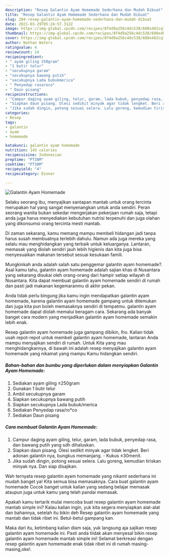 ```yaml
---
description: "Resep Galantin Ayam Homemade Sederhana dan Mudah Dibuat"
title: "Resep Galantin Ayam Homemade Sederhana dan Mudah Dibuat"
slug: 284-resep-galantin-ayam-homemade-sederhana-dan-mudah-dibuat
date: 2021-03-29T05:24:57.312Z
image: https://img-global.cpcdn.com/recipes/8f4d9a256c4dc538/680x482cq70/galantin-ayam-homemade-foto-resep-utama.jpg
thumbnail: https://img-global.cpcdn.com/recipes/8f4d9a256c4dc538/680x482cq70/galantin-ayam-homemade-foto-resep-utama.jpg
cover: https://img-global.cpcdn.com/recipes/8f4d9a256c4dc538/680x482cq70/galantin-ayam-homemade-foto-resep-utama.jpg
author: Nathan Waters
ratingvalue: 4
reviewcount: 14
recipeingredient:
- " ayam giling 250gram"
- "1 butir telur"
- "secukupnya garam"
- "secukupnya bawang putih"
- "secukupnya Lada bubukmerica"
- " Penyedap rasaroco"
- " Daun pisang"
recipeinstructions:
- "Campur daging ayam giling, telur, garam, lada bubuk, penyedap rasa, dan bawang putih yang sdh dihaluskan."
- "Siapkan daun pisang. Olesi sedikit minyak agar tidak lengket. Beri adonan galantin nya, bungkus memanjang. Kukus ±30menit."
- "Jika sudah dingin, potong sesuai selera. Lalu goreng, kemudian tiriskan minyak nya. Dan siap disajikan."
categories:
- Resep
tags:
- galantin
- ayam
- homemade

katakunci: galantin ayam homemade 
nutrition: 143 calories
recipecuisine: Indonesian
preptime: "PT38M"
cooktime: "PT38M"
recipeyield: "4"
recipecategory: Dinner

---
```



![Galantin Ayam Homemade](https://img-global.cpcdn.com/recipes/8f4d9a256c4dc538/680x482cq70/galantin-ayam-homemade-foto-resep-utama.jpg)

Selaku seorang ibu, menyajikan santapan mantab untuk orang tercinta merupakan hal yang sangat menyenangkan untuk anda sendiri. Peran seorang  wanita bukan sekedar mengerjakan pekerjaan rumah saja, tetapi anda juga harus menyediakan kebutuhan nutrisi terpenuhi dan juga olahan yang dikonsumsi orang tercinta mesti mantab.

Di zaman  sekarang, kamu memang mampu membeli hidangan jadi tanpa harus susah membuatnya terlebih dahulu. Namun ada juga mereka yang selalu mau menghidangkan yang terbaik untuk keluarganya. Lantaran, memasak yang diolah sendiri jauh lebih higienis dan kita juga bisa menyesuaikan makanan tersebut sesuai kesukaan famili. 



Mungkinkah anda adalah salah satu penggemar galantin ayam homemade?. Asal kamu tahu, galantin ayam homemade adalah sajian khas di Nusantara yang sekarang disukai oleh orang-orang dari hampir setiap wilayah di Nusantara. Kita dapat membuat galantin ayam homemade sendiri di rumah dan pasti jadi makanan kegemaranmu di akhir pekan.

Anda tidak perlu bingung jika kamu ingin mendapatkan galantin ayam homemade, karena galantin ayam homemade gampang untuk ditemukan dan juga kita pun boleh memasaknya sendiri di tempatmu. galantin ayam homemade dapat diolah memalui beragam cara. Sekarang ada banyak banget cara modern yang menjadikan galantin ayam homemade semakin lebih enak.

Resep galantin ayam homemade juga gampang dibikin, lho. Kalian tidak usah repot-repot untuk membeli galantin ayam homemade, lantaran Anda mampu menyajikan sendiri di rumah. Untuk Kita yang mau menghidangkannya, di bawah ini adalah resep menyajikan galantin ayam homemade yang nikamat yang mampu Kamu hidangkan sendiri.

<!--inarticleads1-->

##### Bahan-bahan dan bumbu yang diperlukan dalam menyiapkan Galantin Ayam Homemade:

1. Sediakan  ayam giling ±250gram
1. Gunakan 1 butir telur
1. Ambil secukupnya garam
1. Siapkan secukupnya bawang putih
1. Siapkan secukupnya Lada bubuk/merica
1. Sediakan  Penyedap rasa/ro*co
1. Sediakan  Daun pisang




<!--inarticleads2-->

##### Cara membuat Galantin Ayam Homemade:

1. Campur daging ayam giling, telur, garam, lada bubuk, penyedap rasa, dan bawang putih yang sdh dihaluskan.
1. Siapkan daun pisang. Olesi sedikit minyak agar tidak lengket. Beri adonan galantin nya, bungkus memanjang. - Kukus ±30menit.
1. Jika sudah dingin, potong sesuai selera. Lalu goreng, kemudian tiriskan minyak nya. Dan siap disajikan.




Wah ternyata resep galantin ayam homemade yang nikamt sederhana ini mudah banget ya! Kita semua bisa memasaknya. Cara buat galantin ayam homemade Cocok banget untuk kalian yang sedang belajar memasak ataupun juga untuk kamu yang telah pandai memasak.

Apakah kamu tertarik mulai mencoba buat resep galantin ayam homemade mantab simple ini? Kalau kalian ingin, yuk kita segera menyiapkan alat-alat dan bahannya, setelah itu bikin deh Resep galantin ayam homemade yang mantab dan tidak ribet ini. Betul-betul gampang kan. 

Maka dari itu, ketimbang kalian diam saja, yuk langsung aja sajikan resep galantin ayam homemade ini. Pasti anda tiidak akan menyesal bikin resep galantin ayam homemade mantab simple ini! Selamat berkreasi dengan resep galantin ayam homemade enak tidak ribet ini di rumah masing-masing,oke!.

